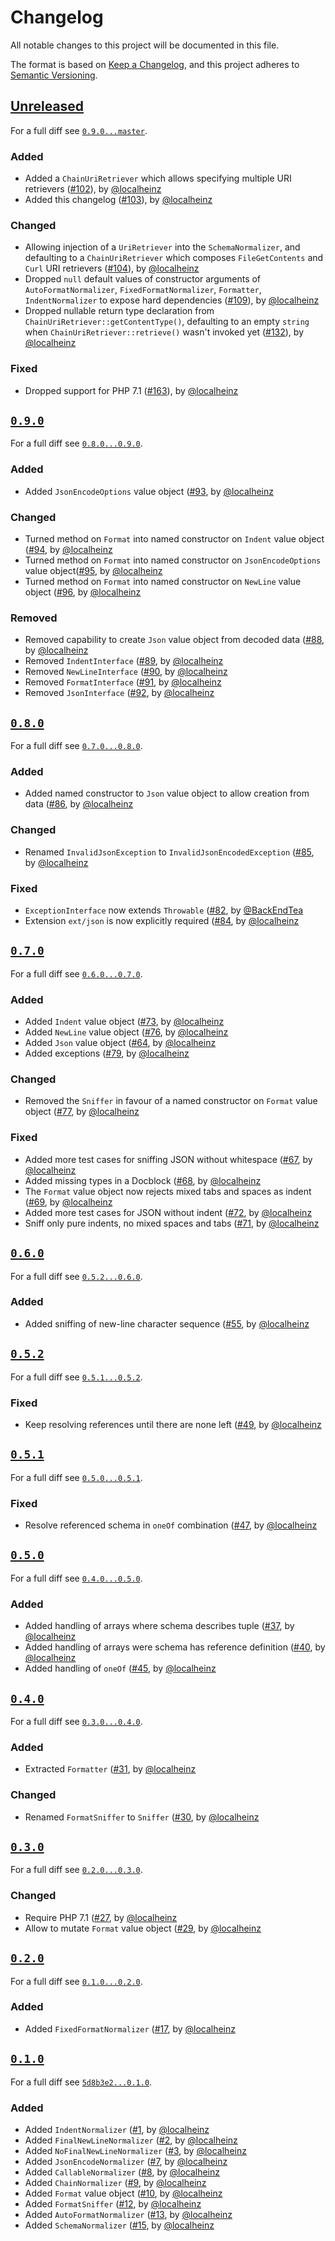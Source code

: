 # Changelog

All notable changes to this project will be documented in this file.

The format is based on [Keep a Changelog](https://keepachangelog.com/en/1.0.0/), and this project adheres to [Semantic Versioning](https://semver.org/spec/v2.0.0.html).

## [Unreleased](https://github.com/localheinz/json-normalizer/compare/0.9.0...HEAD)

For a full diff see [`0.9.0...master`](https://github.com/localheinz/json-normalizer/compare/0.9.0...master).

### Added

* Added a `ChainUriRetriever` which allows specifying multiple URI retrievers ([#102](https://github.com/localheinz/json-normalizer/pull/102)), by [@localheinz](https://github.com/localheinz)
* Added this changelog ([#103](https://github.com/localheinz/json-normalizer/pull/103)), by [@localheinz](https://github.com/localheinz)

### Changed

* Allowing injection of a `UriRetriever` into the `SchemaNormalizer`, and defaulting to a `ChainUriRetriever` which composes `FileGetContents` and `Curl` URI retrievers ([#104](https://github.com/localheinz/json-normalizer/pull/104)), by [@localheinz](https://github.com/localheinz)
* Dropped `null` default values of constructor arguments of `AutoFormatNormalizer`, `FixedFormatNormalizer`, `Formatter`, `IndentNormalizer` to expose hard dependencies ([#109](https://github.com/localheinz/json-normalizer/pull/109)), by [@localheinz](https://github.com/localheinz)
* Dropped nullable return type declaration from `ChainUriRetriever::getContentType()`, defaulting to an empty `string` when `ChainUriRetriever::retrieve()` wasn't invoked yet ([#132](https://github.com/localheinz/json-normalizer/pull/132)), by [@localheinz](https://github.com/localheinz)

### Fixed

* Dropped support for PHP 7.1 ([#163](https://github.com/localheinz/json-normalizer/pull/163)), by [@localheinz](https://github.com/localheinz)

## [`0.9.0`](https://github.com/localheinz/json-normalizer/releases/tag/0.9.0)

For a full diff see [`0.8.0...0.9.0`](https://github.com/localheinz/json-normalizer/compare/0.8.0...0.9.0).

### Added

* Added `JsonEncodeOptions` value object ([#93](https://github.com/localheinz/json-normalizer/pull/93), by [@localheinz](https://github.com/localheinz)

### Changed

* Turned method on `Format` into named constructor on `Indent` value object ([#94](https://github.com/localheinz/json-normalizer/pull/94), by [@localheinz](https://github.com/localheinz)
* Turned method on `Format` into named constructor on `JsonEncodeOptions` value object([#95](https://github.com/localheinz/json-normalizer/pull/95), by [@localheinz](https://github.com/localheinz)
* Turned method on `Format` into named constructor on `NewLine` value object ([#96](https://github.com/localheinz/json-normalizer/pull/96), by [@localheinz](https://github.com/localheinz)

### Removed

* Removed capability to create `Json` value object from decoded data ([#88](https://github.com/localheinz/json-normalizer/pull/88), by [@localheinz](https://github.com/localheinz)
* Removed `IndentInterface` ([#89](https://github.com/localheinz/json-normalizer/pull/89), by [@localheinz](https://github.com/localheinz)
* Removed `NewLineInterface` ([#90](https://github.com/localheinz/json-normalizer/pull/90), by [@localheinz](https://github.com/localheinz)
* Removed `FormatInterface` ([#91](https://github.com/localheinz/json-normalizer/pull/91), by [@localheinz](https://github.com/localheinz)
* Removed `JsonInterface` ([#92](https://github.com/localheinz/json-normalizer/pull/92), by [@localheinz](https://github.com/localheinz)

## [`0.8.0`](https://github.com/localheinz/json-normalizer/releases/tag/0.8.0)

For a full diff see [`0.7.0...0.8.0`](https://github.com/localheinz/json-normalizer/compare/0.7.0...0.8.0).

### Added

* Added named constructor to `Json` value object to allow creation from data ([#86](https://github.com/localheinz/json-normalizer/pull/86), by [@localheinz](https://github.com/localheinz)

### Changed

* Renamed `InvalidJsonException` to `InvalidJsonEncodedException` ([#85](https://github.com/localheinz/json-normalizer/pull/85), by [@localheinz](https://github.com/localheinz)

### Fixed

* `ExceptionInterface` now extends `Throwable` ([#82](https://github.com/localheinz/json-normalizer/pull/82), by [@BackEndTea](https://github.com/BackEndTea)
* Extension `ext/json` is now explicitly required  ([#84](https://github.com/localheinz/json-normalizer/pull/84), by [@localheinz](https://github.com/localheinz)

## [`0.7.0`](https://github.com/localheinz/json-normalizer/releases/tag/0.7.0)

For a full diff see [`0.6.0...0.7.0`](https://github.com/localheinz/json-normalizer/compare/0.6.0...0.7.0).

### Added

* Added `Indent` value object ([#73](https://github.com/localheinz/json-normalizer/pull/73), by [@localheinz](https://github.com/localheinz)
* Added `NewLine` value object ([#76](https://github.com/localheinz/json-normalizer/pull/76), by [@localheinz](https://github.com/localheinz)
* Added `Json` value object ([#64](https://github.com/localheinz/json-normalizer/pull/64), by [@localheinz](https://github.com/localheinz)
* Added exceptions ([#79](https://github.com/localheinz/json-normalizer/pull/79), by [@localheinz](https://github.com/localheinz)

### Changed

* Removed the `Sniffer` in favour of a named constructor on `Format` value object ([#77](https://github.com/localheinz/json-normalizer/pull/77), by [@localheinz](https://github.com/localheinz)

### Fixed

* Added more test cases for sniffing JSON without whitespace ([#67](https://github.com/localheinz/json-normalizer/pull/67), by [@localheinz](https://github.com/localheinz)
* Added missing types in a Docblock ([#68](https://github.com/localheinz/json-normalizer/pull/68), by [@localheinz](https://github.com/localheinz)
* The `Format` value object now rejects mixed tabs and spaces as indent ([#69](https://github.com/localheinz/json-normalizer/pull/69), by [@localheinz](https://github.com/localheinz)
* Added more test cases for JSON without indent ([#72](https://github.com/localheinz/json-normalizer/pull/72), by [@localheinz](https://github.com/localheinz)
* Sniff only pure indents, no mixed spaces and tabs ([#71](https://github.com/localheinz/json-normalizer/pull/71), by [@localheinz](https://github.com/localheinz)

## [`0.6.0`](https://github.com/localheinz/json-normalizer/releases/tag/0.6.0)

For a full diff see [`0.5.2...0.6.0`](https://github.com/localheinz/json-normalizer/compare/0.5.2...0.6.0).

### Added

* Added sniffing of new-line character sequence ([#55](https://github.com/localheinz/json-normalizer/pull/55), by [@localheinz](https://github.com/localheinz)

## [`0.5.2`](https://github.com/localheinz/json-normalizer/releases/tag/0.5.2)

For a full diff see [`0.5.1...0.5.2`](https://github.com/localheinz/json-normalizer/compare/0.5.1...0.5.2).

### Fixed

* Keep resolving references until there are none left ([#49](https://github.com/localheinz/json-normalizer/pull/49), by [@localheinz](https://github.com/localheinz)

## [`0.5.1`](https://github.com/localheinz/json-normalizer/releases/tag/0.5.1)

For a full diff see [`0.5.0...0.5.1`](https://github.com/localheinz/json-normalizer/compare/0.5.0...0.5.1).

### Fixed

* Resolve referenced schema in `oneOf` combination ([#47](https://github.com/localheinz/json-normalizer/pull/47), by [@localheinz](https://github.com/localheinz)

## [`0.5.0`](https://github.com/localheinz/json-normalizer/releases/tag/0.5.0)

For a full diff see [`0.4.0...0.5.0`](https://github.com/localheinz/json-normalizer/compare/0.4.0...0.5.0).

### Added

* Added handling of arrays where schema describes tuple ([#37](https://github.com/localheinz/json-normalizer/pull/37), by [@localheinz](https://github.com/localheinz)
* Added handling of arrays were schema has reference definition ([#40](https://github.com/localheinz/json-normalizer/pull/40), by [@localheinz](https://github.com/localheinz)
* Added handling of `oneOf` ([#45](https://github.com/localheinz/json-normalizer/pull/45), by [@localheinz](https://github.com/localheinz)

## [`0.4.0`](https://github.com/localheinz/json-normalizer/releases/tag/0.4.0)

For a full diff see [`0.3.0...0.4.0`](https://github.com/localheinz/json-normalizer/compare/0.3.0...0.4.0).

### Added

* Extracted `Formatter` ([#31](https://github.com/localheinz/json-normalizer/pull/31), by [@localheinz](https://github.com/localheinz)

### Changed

* Renamed `FormatSniffer` to `Sniffer` ([#30](https://github.com/localheinz/json-normalizer/pull/30), by [@localheinz](https://github.com/localheinz)

## [`0.3.0`](https://github.com/localheinz/json-normalizer/releases/tag/0.3.0)

For a full diff see [`0.2.0...0.3.0`](https://github.com/localheinz/json-normalizer/compare/0.2.0...0.3.0).

### Changed

* Require PHP 7.1 ([#27](https://github.com/localheinz/json-normalizer/pull/27), by [@localheinz](https://github.com/localheinz)
* Allow to mutate `Format` value object ([#29](https://github.com/localheinz/json-normalizer/pull/29), by [@localheinz](https://github.com/localheinz)

## [`0.2.0`](https://github.com/localheinz/json-normalizer/releases/tag/0.2.0)

For a full diff see [`0.1.0...0.2.0`](https://github.com/localheinz/json-normalizer/compare/0.1.0...0.2.0).

### Added

* Added `FixedFormatNormalizer` ([#17](https://github.com/localheinz/json-normalizer/pull/17), by [@localheinz](https://github.com/localheinz)

## [`0.1.0`](https://github.com/localheinz/json-normalizer/releases/tag/0.1.0)

For a full diff see [`5d8b3e2...0.1.0`](https://github.com/localheinz/json-normalizer/compare/5d8b3e2...0.1.0).

### Added

* Added `IndentNormalizer` ([#1](https://github.com/localheinz/json-normalizer/pull/1), by [@localheinz](https://github.com/localheinz)
* Added `FinalNewLineNormalizer` ([#2](https://github.com/localheinz/json-normalizer/pull/2), by [@localheinz](https://github.com/localheinz)
* Added `NoFinalNewLineNormalizer` ([#3](https://github.com/localheinz/json-normalizer/pull/3), by [@localheinz](https://github.com/localheinz)
* Added `JsonEncodeNormalizer` ([#7](https://github.com/localheinz/json-normalizer/pull/7), by [@localheinz](https://github.com/localheinz)
* Added `CallableNormalizer` ([#8](https://github.com/localheinz/json-normalizer/pull/8), by [@localheinz](https://github.com/localheinz)
* Added `ChainNormalizer` ([#9](https://github.com/localheinz/json-normalizer/pull/9), by [@localheinz](https://github.com/localheinz)
* Added `Format` value object ([#10](https://github.com/localheinz/json-normalizer/pull/10), by [@localheinz](https://github.com/localheinz)
* Added `FormatSniffer` ([#12](https://github.com/localheinz/json-normalizer/pull/12), by [@localheinz](https://github.com/localheinz)
* Added `AutoFormatNormalizer` ([#13](https://github.com/localheinz/json-normalizer/pull/13), by [@localheinz](https://github.com/localheinz)
* Added `SchemaNormalizer` ([#15](https://github.com/localheinz/json-normalizer/pull/15), by [@localheinz](https://github.com/localheinz)
